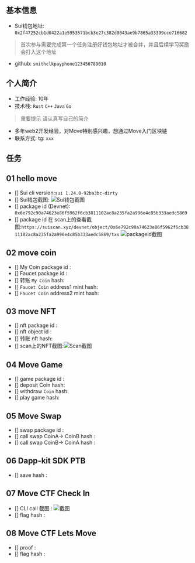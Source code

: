 ## 基本信息
- Sui钱包地址: `0x2f47252cb1d0422a1e5953571bcb3e27c382d8043ae9b7865a33399cce716682`
> 首次参与需要完成第一个任务注册好钱包地址才被合并，并且后续学习奖励会打入这个地址
- github: `smithclkpayphone123456789010`

## 个人简介
- 工作经验: 10年
- 技术栈: `Rust` `C++` `Java` `Go`
> 重要提示 请认真写自己的简介
- 多年web2开发经验，对Move特别感兴趣，想通过Move入门区块链
- 联系方式: tg: `xxx` 

## 任务

##   01 hello move  
- [] Sui cli version:`sui 1.24.0-92ba3bc-dirty`
- [] Sui钱包截图: ![Sui钱包截图](task01\images\SuiWallet.png)
- [] package id (Devnet): `0x6e792c90a74623e86f5962f6cb3811102ac8a235fa2a996e4c85b333aedc5869`
- [] package id 在 scan上的查看截图:`https://suiscan.xyz/devnet/object/0x6e792c90a74623e86f5962f6cb3811102ac8a235fa2a996e4c85b333aedc5869/txs` ![packageid截图](task01\images\packageId.png)

##   02 move coin
- [] My Coin package id : 
- [] Faucet package id : 
- [] 转账 `My Coin` hash:
- [] `Faucet Coin` address1 mint hash:
- [] `Faucet Coin` address2 mint hash:

##   03 move NFT
- [] nft package id :
- [] nft object id : 
- [] 转账 nft  hash:
- [] scan上的NFT截图:![Scan截图](./images/你的图片地址)

##   04 Move Game
- [] game package id :
- [] deposit Coin hash:
- [] withdraw `Coin` hash:
- [] play game hash:

##   05 Move Swap
- [] swap package id :
- [] call swap CoinA-> CoinB  hash :
- [] call swap CoinB-> CoinA  hash :

##   06 Dapp-kit SDK PTB
- [] save hash :

##   07 Move CTF Check In
- [] CLI call 截图 : ![截图](./images/你的图片地址)
- [] flag hash :

##   08 Move CTF Lets Move
- [] proof : 
- [] flag hash :
